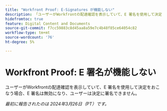 ```yaml
---
title: "Workfront Proof: E-Signatures が機能しない"
description: 「ユーザーがWorkfrontの配達確認を表示していて、E 署名を使用して決定を行おうとすると、E 署名は無効になり、ユーザーは決定に署名できません。」
hidefromtoc: true
feature: Digital Content and Documents
source-git-commit: f7cc59883c8d45aa8a59e7c4b48f85ce64054c82
workflow-type: tm+mt
source-wordcount: '76'
ht-degree: 5%

---
```



# Workfront Proof: E 署名が機能しない

<!--wf. wfp-->

ユーザーがWorkfrontの配達確認を表示していて、E 署名を使用して決定をおこなう場合、E 署名は無効になり、ユーザーは決定に署名できません。

_最初に報告されたのは 2024年3月26日（PT）です。_
